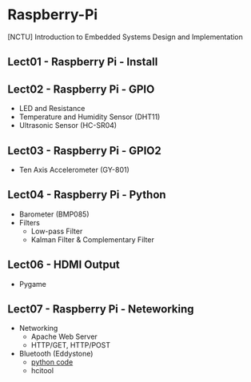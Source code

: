 # Raspberry-Pi
[NCTU] Introduction to Embedded Systems Design and Implementation

## Lect01 - Raspberry Pi - Install

## Lect02 - Raspberry Pi - GPIO
- LED and Resistance
- Temperature and Humidity Sensor (DHT11)
- Ultrasonic Sensor (HC-SR04)

## Lect03 - Raspberry Pi - GPIO2
- Ten Axis Accelerometer (GY-801)

## Lect04 - Raspberry Pi - Python
- Barometer (BMP085)
- Filters
    - Low-pass Filter
    - Kalman Filter & Complementary Filter

## Lect06 - HDMI Output
- Pygame

## Lect07 - Raspberry Pi - Neteworking
- Networking
    - Apache Web Server
    - HTTP/GET, HTTP/POST
- Bluetooth (Eddystone)
    - [python code](https://github.com/google/eddystone/blob/master/eddystone-url/implementations/linux/advertise-url)
    - hcitool
